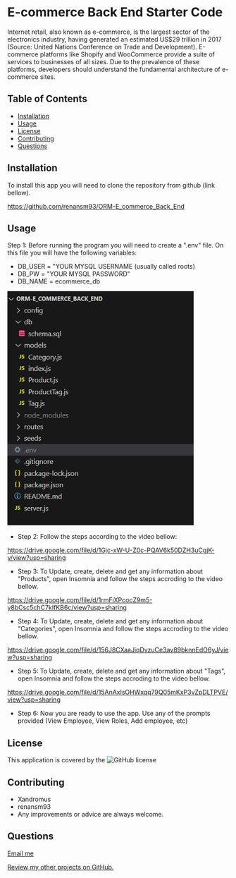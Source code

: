 # E-commerce Back End Starter Code

Internet retail, also known as e-commerce, is the largest sector of the electronics industry, having generated an estimated US$29 trillion in 2017 (Source: United Nations Conference on Trade and Development). E-commerce platforms like Shopify and WooCommerce provide a suite of services to businesses of all sizes. Due to the prevalence of these platforms, developers should understand the fundamental architecture of e-commerce sites.

## Table of Contents
  * [Installation](#installation)
  * [Usage](#usage)  
  * [License](#license)
  * [Contributing](#contributing)  
  * [Questions](#questions)



## Installation

To install this app you will need to clone the repository from github (link bellow). 

https://github.com/renansm93/ORM-E_commerce_Back_End


## Usage

Step 1: Before running the program you will need to create a ".env" file. On this file you will have the following variables:

* DB_USER = "YOUR MYSQL USERNAME (usually called roots)
* DB_PW = "YOUR MYSQL PASSWORD"
* DB_NAME = ecommerce_db

 ![Step_1](images/.env.png)

- Step 2: Follow the steps according to the video bellow:

https://drive.google.com/file/d/1Gjc-xW-U-Z0c-PQAV6k50DZH3uCgjK-y/view?usp=sharing

- Step 3: To Update, create, delete and get any information about "Products", open Insomnia and follow the steps accroding to the video bellow.

https://drive.google.com/file/d/1rmFiXPcocZ9m5-y8bCsc5chC7kIfKB6c/view?usp=sharing

- Step 4: To Update, create, delete and get any information about "Categories", open Insomnia and follow the steps accroding to the video bellow.

https://drive.google.com/file/d/156J8CXaaJiqDvzuCe3av89bknnEdO6yJ/view?usp=sharing

- Step 5: To Update, create, delete and get any information about "Tags", open Insomnia and follow the steps accroding to the video bellow.

https://drive.google.com/file/d/15AnAxIsOHWxqq79Q05mKxP3vZpDLTPVE/view?usp=sharing

- Step 6: Now you are ready to use the app. Use any of the prompts provided (View Employee, View Roles, Add employee, etc) 



## License

This application is covered by the ![GitHub license](https://img.shields.io/badge/license-MIT-blue.svg) 




## Contributing

* Xandromus
* renansm93
* Any improvements or advice are always welcome.



## Questions

[Email me](mailto:rs.miranda93@gmail.com)

[Review my other projects on GitHub.](https://www.github.com/renansm93)